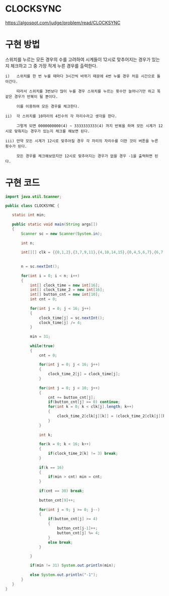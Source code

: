 # CLOCKSYNC

https://algospot.com/judge/problem/read/CLOCKSYNC

# 구현 방법

스위치를 누르는 모든 경우의 수를 고려하여 시계들이 12시로 맞추어지는 경우가 있는지 체크하고 그 중 가장 적게 누른 경우를 출력한다.  

 
    i)   스위치를 한 번 누를 때마다 3시간씩 바뀌기 때문에 4번 누를 경우 처음 시간으로 돌아간다.   
  
         따라서 스위치를 3번보다 많이 누를 경우 스위치를 누르는 횟수만 늘어나기만 하고 똑같은 경우가 반복이 될 뿐이다.
    
         이를 이용하여 모든 경우를 체크한다.
       
    ii)  각 스위치를 10자리의 4진수의 각 자리수라고 생각을 한다.   
         
         그렇게 되면 0000000000(4) ~ 3333333333(4) 까지 반복을 하며 모든 시계가 12시로 맞춰지는 경우가 있는지 체크를 해보면 된다.
    
    iii) 만약 모든 시계가 12시로 맞추어질 경우 각 자리의 자리수를 더한 것이 버튼을 누른 횟수가 된다.
    
         모든 경우를 체크해보았지만 12시로 맞추어지는 경우가 없을 경우 -1을 출력하면 된다.
         
 # 구현 코드
 ```java
 import java.util.Scanner;

public class CLOCKSYNC {
	
	static int min;
	
	public static void main(String args[])
	{
		Scanner sc = new Scanner(System.in);
		
		int n;
		
		int[][] clk = {{0,1,2},{3,7,9,11},{4,10,14,15},{0,4,5,6,7},{6,7,8,10,12},{0,2,14,15},{3,14,15},{4,5,7,14,15},{1,2,3,4,5},{3,4,5,9,13}};
		
		
		n = sc.nextInt();
		
		for(int i = 0; i < n; i++)
		{
			int[] clock_time = new int[16];
			int[] clock_time_2 = new int[16];
			int[] button_cnt = new int[10];
			int cnt = 0;
			
			for(int j = 0; j < 16; j++)
			{
				clock_time[j] = sc.nextInt();
				clock_time[j] /= 4;
			}
			
			min = 31;
			
			while(true)
			{
				cnt = 0;
				
				for(int j = 0; j < 16; j++)
				{
					clock_time_2[j] = clock_time[j];
				}
				
				for(int j = 0; j < 10; j++)
				{
					cnt += button_cnt[j];
					if(button_cnt[j] == 0) continue;
					for(int k = 0; k < clk[j].length; k++)
					{
						clock_time_2[clk[j][k]] = (clock_time_2[clk[j][k]] + button_cnt[j]) % 4;
					}
				}
				
				int k;
				
				for(k = 0; k < 16; k++)
				{
					if(clock_time_2[k] != 3) break;
				}
				
				if(k == 16)
				{
					if(min > cnt) min = cnt;
				}
				
				if(cnt == 30) break;
				
				button_cnt[9]++;
					
				for(int j = 9; j >= 0; j--)
				{
					if(button_cnt[j] >= 4)
					{
						button_cnt[j-1]++;
						button_cnt[j] %= 4;
					}
					else break;
				}
				
			}

			if(min != 31) System.out.println(min);
			
			else System.out.println("-1");
		}
	}
}
```
